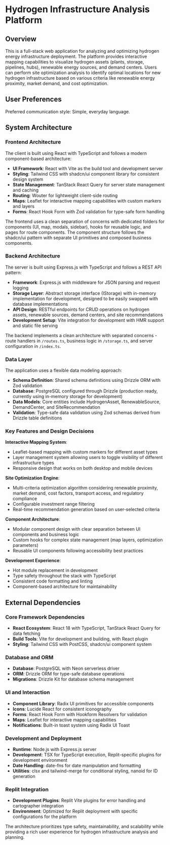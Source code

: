 # Hydrogen Infrastructure Analysis Platform

## Overview

This is a full-stack web application for analyzing and optimizing hydrogen energy infrastructure deployment. The platform provides interactive mapping capabilities to visualize hydrogen assets (plants, storage, pipelines, hubs), renewable energy sources, and demand centers. Users can perform site optimization analysis to identify optimal locations for new hydrogen infrastructure based on various criteria like renewable energy proximity, market demand, and cost optimization.

## User Preferences

Preferred communication style: Simple, everyday language.

## System Architecture

### Frontend Architecture
The client is built using React with TypeScript and follows a modern component-based architecture:

- **UI Framework**: React with Vite as the build tool and development server
- **Styling**: Tailwind CSS with shadcn/ui component library for consistent design system
- **State Management**: TanStack React Query for server state management and caching
- **Routing**: Wouter for lightweight client-side routing
- **Maps**: Leaflet for interactive mapping capabilities with custom markers and layers
- **Forms**: React Hook Form with Zod validation for type-safe form handling

The frontend uses a clean separation of concerns with dedicated folders for components (UI, map, modals, sidebar), hooks for reusable logic, and pages for route components. The component structure follows the shadcn/ui pattern with separate UI primitives and composed business components.

### Backend Architecture
The server is built using Express.js with TypeScript and follows a REST API pattern:

- **Framework**: Express.js with middleware for JSON parsing and request logging
- **Storage Layer**: Abstract storage interface (IStorage) with in-memory implementation for development, designed to be easily swapped with database implementations
- **API Design**: RESTful endpoints for CRUD operations on hydrogen assets, renewable sources, demand centers, and site recommendations
- **Development Setup**: Vite integration for development with HMR support and static file serving

The backend implements a clean architecture with separated concerns - route handlers in `/routes.ts`, business logic in `/storage.ts`, and server configuration in `/index.ts`.

### Data Layer
The application uses a flexible data modeling approach:

- **Schema Definition**: Shared schema definitions using Drizzle ORM with Zod validation
- **Database**: PostgreSQL configured through Drizzle (production ready, currently using in-memory storage for development)
- **Data Models**: Core entities include HydrogenAsset, RenewableSource, DemandCenter, and SiteRecommendation
- **Validation**: Type-safe data validation using Zod schemas derived from Drizzle table definitions

### Key Features and Design Decisions

**Interactive Mapping System**:
- Leaflet-based mapping with custom markers for different asset types
- Layer management system allowing users to toggle visibility of different infrastructure types
- Responsive design that works on both desktop and mobile devices

**Site Optimization Engine**:
- Multi-criteria optimization algorithm considering renewable proximity, market demand, cost factors, transport access, and regulatory compliance
- Configurable investment range filtering
- Real-time recommendation generation based on user-selected criteria

**Component Architecture**:
- Modular component design with clear separation between UI components and business logic
- Custom hooks for complex state management (map layers, optimization parameters)
- Reusable UI components following accessibility best practices

**Development Experience**:
- Hot module replacement in development
- Type safety throughout the stack with TypeScript
- Consistent code formatting and linting
- Component-based architecture for maintainability

## External Dependencies

### Core Framework Dependencies
- **React Ecosystem**: React 18 with TypeScript, TanStack React Query for data fetching
- **Build Tools**: Vite for development and building, with React plugin
- **Styling**: Tailwind CSS with PostCSS, shadcn/ui component system

### Database and ORM
- **Database**: PostgreSQL with Neon serverless driver
- **ORM**: Drizzle ORM for type-safe database operations
- **Migrations**: Drizzle Kit for database schema management

### UI and Interaction
- **Component Library**: Radix UI primitives for accessible components
- **Icons**: Lucide React for consistent iconography
- **Forms**: React Hook Form with Hookform Resolvers for validation
- **Maps**: Leaflet for interactive mapping capabilities
- **Notifications**: Built-in toast system using Radix UI Toast

### Development and Deployment
- **Runtime**: Node.js with Express.js server
- **Development**: TSX for TypeScript execution, Replit-specific plugins for development environment
- **Date Handling**: date-fns for date manipulation and formatting
- **Utilities**: clsx and tailwind-merge for conditional styling, nanoid for ID generation

### Replit Integration
- **Development Plugins**: Replit Vite plugins for error handling and cartographer integration
- **Environment**: Optimized for Replit deployment with specific configurations for the platform

The architecture prioritizes type safety, maintainability, and scalability while providing a rich user experience for hydrogen infrastructure analysis and planning.